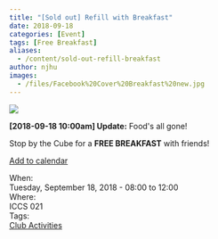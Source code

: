 ```yaml
---
title: "[Sold out] Refill with Breakfast"
date: 2018-09-18
categories: [Event]
tags: [Free Breakfast]
aliases:
  - /content/sold-out-refill-breakfast
author: njhu
images:
  - /files/Facebook%20Cover%20Breakfast%20new.jpg
---
```


<div class="field field-name-body field-type-text-with-summary field-label-hidden"><div class="field-items"><div class="field-item even"><p><img src="https://ubccsss.org/files/Facebook%20Cover%20Breakfast%20new.jpg" style="max-width: 100%"></p>

<p><strong>[2018-09-18 10:00am] Update:</strong> Food&apos;s all gone!</p>

<p>Stop by the Cube for a <strong>FREE BREAKFAST</strong> with friends!</p>

<p><a href="https://www.google.com/calendar/render?action=TEMPLATE&amp;text=CSSS%3A+Refuel+with+Breakfast&amp;details=https%3A%2F%2Fubccsss.org%2Fcontent%2Frefill-breakfast%0AStop+by+the+Cube+for+a+FREE+BREAKFAST+with+friends%21&amp;location=ICICS+%23021%2C+ICICS+Computer+Science%2C+2366+Main+Mall%2C+Vancouver%2C+BC+V6T+1Z4%2C+Canada&amp;dates=20180918T150000Z%2F20180918T190000Z">Add to calendar</a></p>
</div></div></div><div class="field field-name-field-dates field-type-datetime field-label-above"><div class="field-label">When:&#xA0;</div><div class="field-items"><div class="field-item even"><span class="date-display-single">Tuesday, September 18, 2018 - <span class="date-display-range"><span class="date-display-start">08:00</span> to <span class="date-display-end">12:00</span></span></span></div></div></div><div class="field field-name-field-location field-type-text field-label-above"><div class="field-label">Where:&#xA0;</div><div class="field-items"><div class="field-item even">ICCS 021</div></div></div>    <footer>
    <div class="field field-name-field-tags field-type-taxonomy-term-reference field-label-above"><div class="field-label">Tags:&#xA0;</div><div class="field-items"><div class="field-item even"><a href="/club">Club Activities</a></div></div></div>      </footer>
